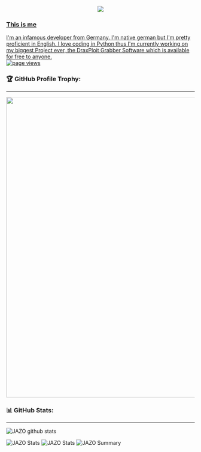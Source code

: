<p align="center">
<a href="https://discord.gg/wfa">
<img src="https://lanyard.cnrad.dev/api/654343206275907585?hideTimestamp=false&hideBadges=false&idleMessage=My%20current%20project%20I'm%20working%20on%20is%20DraxPloit%20Grabber"
</a>
</p>

  
### This is me
I'm an infamous developer from Germany. I'm native german but I'm pretty proficient in English. I love coding in Python thus I'm currently working on my biggest Project ever, the DraxPloit Grabber Software which is available for free to anyone.  
<a href="https://github.com/DraxFM">
    <img src="https://komarev.com/ghpvc/?username=DraxFM" alt="page views" />
  </a>


### 🏆 GitHub Profile Trophy:
---
<a href="https://github.com/DraxFM/github-profile-trophy">
  <p align="center">
  <img width=800 src="https://github-profile-trophy.vercel.app/?username=DraxFM&column=8&theme=radical&no-frame=true&no-bg=true"/>
    </p>
</a>



### 📊 GitHub Stats:
---
![JAZO github stats](https://github-readme-stats.vercel.app/api?username=DraxFM&theme=radical&show_icons=true&count_private=true)

![JAZO Stats](https://github-profile-summary-cards.vercel.app/api/cards/repos-per-language?username=DraxFM&theme=solarized_dark)
![JAZO Stats](https://github-profile-summary-cards.vercel.app/api/cards/most-commit-language?username=DraxFM&theme=solarized_dark)
![JAZO Summary](https://github-profile-summary-cards.vercel.app/api/cards/profile-details?username=DraxFM&theme=solarized_dark)
